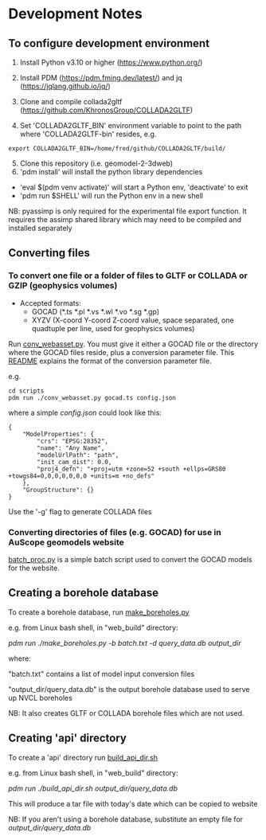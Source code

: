 # Development Notes

## To configure development environment

1. Install Python v3.10 or higher (https://www.python.org/)
2. Install PDM (https://pdm.fming.dev/latest/) and jq (https://jqlang.github.io/jq/)


3. Clone and compile collada2gltf (https://github.com/KhronosGroup/COLLADA2GLTF)
4. Set 'COLLADA2GLTF_BIN' environment variable to point to the path where 'COLLADA2GLTF-bin' resides, e.g.
```
export COLLADA2GLTF_BIN=/home/fred/github/COLLADA2GLTF/build/
```
5. Clone this repository (i.e. geomodel-2-3dweb)
6. 'pdm install' will install the python library dependencies
  * 'eval $(pdm venv activate)' will start a Python env, 'deactivate' to exit
  * 'pdm run $SHELL' will run the Python env in a new shell

NB: pyassimp is only required for the experimental file export function. It requires the assimp shared library which may need to be compiled and installed separately


## Converting files

### To convert one file or a folder of files to GLTF or COLLADA or GZIP (geophysics volumes)

* Accepted formats:
     * GOCAD (*.ts *.pl *.vs *.wl *.vo *.sg *.gp)
     * XYZV (X-coord Y-coord Z-coord value, space separated, one quadtuple per line, used for geophysics volumes)
  
Run [conv_webasset.py](scripts/conv_webasset.py). You must give it either a GOCAD file or the directory where the GOCAD files reside, plus a conversion parameter file. This [README](web_build/input/README.md) explains the format of the conversion parameter file.

e.g.
```
cd scripts
pdm run ./conv_webasset.py gocad.ts config.json

```

where a simple _config.json_ could look like this:

```
{
    "ModelProperties": {
        "crs": "EPSG:28352",
        "name": "Any Name",
        "modelUrlPath": "path",
        "init_cam_dist": 0.0,
        "proj4_defn": "+proj=utm +zone=52 +south +ellps=GRS80 +towgs84=0,0,0,0,0,0,0 +units=m +no_defs"
    },
    "GroupStructure": {}
}

```

Use the '-g' flag to generate COLLADA files

### Converting directories of files (e.g. GOCAD) for use in AuScope geomodels website

[batch_proc.py](web_build/batch_proc.py) is a simple batch script used to convert the GOCAD models for the website.


## Creating a borehole database 

To create a borehole database, run [make_boreholes.py](make_boreholes.py)

e.g. from Linux bash shell, in "web_build" directory:

_pdm run ./make_boreholes.py -b batch.txt -d query_data.db output_dir_

where: 

  "batch.txt" contains a list of model input conversion files

  "output_dir/query_data.db" is the output borehole database used to serve up NVCL boreholes

NB: It also creates GLTF or COLLADA borehole files which are not used.


## Creating 'api' directory

To create a 'api' directory run [build_api_dir.sh](build_api_dir.sh)

e.g. from Linux bash shell, in "web_build" directory:

_pdm run ./build_api_dir.sh output_dir/query_data.db_

This will produce a tar file with today's date which can be copied to website

NB: If you aren't using a borehole database, substitute an empty file for _output_dir/query_data.db_
